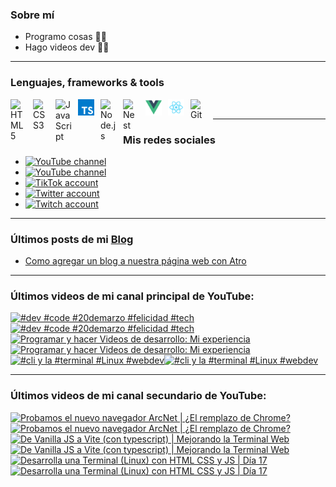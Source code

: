 ### Sobre mí
- Programo cosas 🧑‍💻
- Hago videos dev 🧑‍🏫

---
### Lenguajes, frameworks & tools

<img align="left" alt="HTML5" width="26px" src="https://cdn.jsdelivr.net/gh/devicons/devicon/icons/html5/html5-original.svg" style="padding-right:10px;" />
<img align="left" alt="CSS3" width="26px" src="https://cdn.jsdelivr.net/gh/devicons/devicon/icons/css3/css3-original.svg" style="padding-right:10px;" />
<img align="left" alt="JavaScript" width="26px" src="https://cdn.jsdelivr.net/gh/devicons/devicon/icons/javascript/javascript-original.svg" style="padding-right:10px;" />
<img align="left" alt="Typescript" width="26px" src="https://raw.githubusercontent.com/github/explore/80688e429a7d4ef2fca1e82350fe8e3517d3494d/topics/typescript/typescript.png" style="padding-right:10px;" />
<img align="left" alt="Node.js" width="26px" src="https://cdn.jsdelivr.net/gh/devicons/devicon/icons/nodejs/nodejs-original.svg" style="padding-right:10px;" />
<img align="left" alt="Nest" width="26px" src="https://avatars.githubusercontent.com/u/28507035?s=48&v=4" style="padding-right:10px;" />
<img align="left" alt="Vue" width="26px" src="https://raw.githubusercontent.com/github/explore/80688e429a7d4ef2fca1e82350fe8e3517d3494d/topics/vue/vue.png" style="padding-right:10px;" />
<img align="left" alt="React" width="26px" src="https://raw.githubusercontent.com/github/explore/80688e429a7d4ef2fca1e82350fe8e3517d3494d/topics/react/react.png" style="padding-right:10px;" />
<img align="left" alt="Git" width="26px" src="https://cdn.jsdelivr.net/gh/devicons/devicon/icons/git/git-original.svg" style="padding-right:10px;" />

<br>

---
### Mis redes sociales
 - [![YouTube channel](https://img.shields.io/youtube/channel/subscribers/UCRC7LM5vAZMxS8LSo0PKZng?style=social)](https://www.youtube.com/channel/UCRC7LM5vAZMxS8LSo0PKZng)
 - [![YouTube channel](https://img.shields.io/youtube/channel/subscribers/UCKMWXwHYoy920OFEN_BM5VQ?style=social)](https://www.youtube.com/@doneberdev)
 - [![TikTok account](https://img.shields.io/endpoint?logo=TikTok&style=social&url=https%3A%2F%2Fdoneber.dev%2Ftiktok-counter%2F)](https://www.tiktok.com/@doneberdev)
 - [![Twitter account](https://img.shields.io/twitter/follow/doneberdev?label=Followers&style=social)](https://twitter.com/doneberdev)
 - [![Twitch account](https://img.shields.io/twitch/status/doneberdev?style=social)](https://twitch.tv/doneberdev)
 
---
### Últimos posts de mi [Blog](https://doneber.dev/blog)

<!-- BLOG-POST-LIST:START -->
- [Como agregar un blog a nuestra página web con Atro](https://doneber.dev/blog/first-post/)
<!-- BLOG-POST-LIST:END -->
 
---
### Últimos videos de mi canal principal de YouTube:

<!-- BEGIN YOUTUBE-CARDS-FIRST -->
[![#dev #code #20demarzo #felicidad #tech](https://ytcards.demolab.com/?id=dN7uesqZAFo&title=%23dev+%23code+%2320demarzo+%23felicidad+%23tech&lang=en&timestamp=1710960162&background_color=%230f0f0f&title_color=%23ffffff&stats_color=%23dedede&max_title_lines=1&width=250&border_radius=5&duration=27 "#dev #code #20demarzo #felicidad #tech")](https://www.youtube.com/watch?v=dN7uesqZAFo#gh-dark-mode-only)[![#dev #code #20demarzo #felicidad #tech](https://ytcards.demolab.com/?id=dN7uesqZAFo&title=%23dev+%23code+%2320demarzo+%23felicidad+%23tech&lang=en&timestamp=1710960162&background_color=%230d1117&title_color=%23ffffff&stats_color=%23dedede&max_title_lines=1&width=250&border_radius=5&duration=27 "#dev #code #20demarzo #felicidad #tech")](https://www.youtube.com/watch?v=dN7uesqZAFo#gh-light-mode-only)
[![Programar y hacer Videos de desarrollo: Mi experiencia](https://ytcards.demolab.com/?id=ZS8YIceH68I&title=Programar+y+hacer+Videos+de+desarrollo%3A+Mi+experiencia&lang=en&timestamp=1707165785&background_color=%230f0f0f&title_color=%23ffffff&stats_color=%23dedede&max_title_lines=1&width=250&border_radius=5&duration=604 "Programar y hacer Videos de desarrollo: Mi experiencia")](https://www.youtube.com/watch?v=ZS8YIceH68I#gh-dark-mode-only)[![Programar y hacer Videos de desarrollo: Mi experiencia](https://ytcards.demolab.com/?id=ZS8YIceH68I&title=Programar+y+hacer+Videos+de+desarrollo%3A+Mi+experiencia&lang=en&timestamp=1707165785&background_color=%230d1117&title_color=%23ffffff&stats_color=%23dedede&max_title_lines=1&width=250&border_radius=5&duration=604 "Programar y hacer Videos de desarrollo: Mi experiencia")](https://www.youtube.com/watch?v=ZS8YIceH68I#gh-light-mode-only)
[![#cli y la #terminal #Linux #webdev](https://ytcards.demolab.com/?id=bCUtGyGSQ8c&title=%23cli+y+la+%23terminal+%23Linux+%23webdev&lang=en&timestamp=1705118475&background_color=%230f0f0f&title_color=%23ffffff&stats_color=%23dedede&max_title_lines=1&width=250&border_radius=5&duration=54 "#cli y la #terminal #Linux #webdev")](https://www.youtube.com/watch?v=bCUtGyGSQ8c#gh-dark-mode-only)[![#cli y la #terminal #Linux #webdev](https://ytcards.demolab.com/?id=bCUtGyGSQ8c&title=%23cli+y+la+%23terminal+%23Linux+%23webdev&lang=en&timestamp=1705118475&background_color=%230d1117&title_color=%23ffffff&stats_color=%23dedede&max_title_lines=1&width=250&border_radius=5&duration=54 "#cli y la #terminal #Linux #webdev")](https://www.youtube.com/watch?v=bCUtGyGSQ8c#gh-light-mode-only)
<!-- END YOUTUBE-CARDS-FIRST -->

---
### Últimos videos de mi canal secundario de YouTube:

<!-- BEGIN YOUTUBE-CARDS-SECOND -->
[![Probamos el nuevo navegador ArcNet | ¿El remplazo de Chrome?](https://ytcards.demolab.com/?id=nbHsC8NyfNY&title=Probamos+el+nuevo+navegador+ArcNet+%7C+%C2%BFEl+remplazo+de+Chrome%3F&lang=en&timestamp=1713974440&background_color=%230f0f0f&title_color=%23ffffff&stats_color=%23dedede&max_title_lines=1&width=250&border_radius=5&duration=1998 "Probamos el nuevo navegador ArcNet | ¿El remplazo de Chrome?")](https://www.youtube.com/watch?v=nbHsC8NyfNY#gh-dark-mode-only)[![Probamos el nuevo navegador ArcNet | ¿El remplazo de Chrome?](https://ytcards.demolab.com/?id=nbHsC8NyfNY&title=Probamos+el+nuevo+navegador+ArcNet+%7C+%C2%BFEl+remplazo+de+Chrome%3F&lang=en&timestamp=1713974440&background_color=%230d1117&title_color=%23ffffff&stats_color=%23dedede&max_title_lines=1&width=250&border_radius=5&duration=1998 "Probamos el nuevo navegador ArcNet | ¿El remplazo de Chrome?")](https://www.youtube.com/watch?v=nbHsC8NyfNY#gh-light-mode-only)
[![De Vanilla JS a Vite (con typescript) | Mejorando la Terminal Web](https://ytcards.demolab.com/?id=Zs4b1jKGnv8&title=De+Vanilla+JS+a+Vite+%28con+typescript%29+%7C+Mejorando+la+Terminal+Web&lang=en&timestamp=1713889723&background_color=%230f0f0f&title_color=%23ffffff&stats_color=%23dedede&max_title_lines=1&width=250&border_radius=5&duration=3287 "De Vanilla JS a Vite (con typescript) | Mejorando la Terminal Web")](https://www.youtube.com/watch?v=Zs4b1jKGnv8#gh-dark-mode-only)[![De Vanilla JS a Vite (con typescript) | Mejorando la Terminal Web](https://ytcards.demolab.com/?id=Zs4b1jKGnv8&title=De+Vanilla+JS+a+Vite+%28con+typescript%29+%7C+Mejorando+la+Terminal+Web&lang=en&timestamp=1713889723&background_color=%230d1117&title_color=%23ffffff&stats_color=%23dedede&max_title_lines=1&width=250&border_radius=5&duration=3287 "De Vanilla JS a Vite (con typescript) | Mejorando la Terminal Web")](https://www.youtube.com/watch?v=Zs4b1jKGnv8#gh-light-mode-only)
[![Desarrolla una Terminal (Linux) con HTML CSS  y JS | Día 17](https://ytcards.demolab.com/?id=k2XZPWHVmwA&title=Desarrolla+una+Terminal+%28Linux%29+con+HTML+CSS++y+JS+%7C+D%C3%ADa+17&lang=en&timestamp=1713798917&background_color=%230f0f0f&title_color=%23ffffff&stats_color=%23dedede&max_title_lines=1&width=250&border_radius=5&duration=6532 "Desarrolla una Terminal (Linux) con HTML CSS  y JS | Día 17")](https://www.youtube.com/watch?v=k2XZPWHVmwA#gh-dark-mode-only)[![Desarrolla una Terminal (Linux) con HTML CSS  y JS | Día 17](https://ytcards.demolab.com/?id=k2XZPWHVmwA&title=Desarrolla+una+Terminal+%28Linux%29+con+HTML+CSS++y+JS+%7C+D%C3%ADa+17&lang=en&timestamp=1713798917&background_color=%230d1117&title_color=%23ffffff&stats_color=%23dedede&max_title_lines=1&width=250&border_radius=5&duration=6532 "Desarrolla una Terminal (Linux) con HTML CSS  y JS | Día 17")](https://www.youtube.com/watch?v=k2XZPWHVmwA#gh-light-mode-only)
<!-- END YOUTUBE-CARDS-SECOND -->